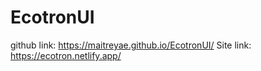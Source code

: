 # EcotronUI
github link: https://maitreyae.github.io/EcotronUI/
Site link: https://ecotron.netlify.app/
